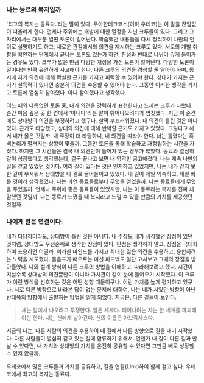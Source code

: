 ### 나는 동료의 복지일까

'최고의 복지는 동료다.'라는 말이 있다. 우아한테크코스(이하 우테코)는 이 말을 끊임없이 떠올리게 한다.
언제나 주위에는 개발에 대한 열정을 지닌 크루들이 있다. 그리고 그 자리에서는 대부분 열띤 토론이 일어난다.
학습했던 내용들을 다시 정리하여 나만의 언어로 설명하기도 하고, 새로운 관점에서의 의견을 제시하는 크루도 있다.
서로의 개발 취향을 확인하는 단계에서 끝나는 토론도 있는가 하면, 찬성과 반대로 나뉘어 깊게 들어가는 경우도 있다.
크루가 많은 만큼 다양한 개성을 가진 토론이 일어난다. 다양한 토론이 일어나는 만큼 유연하게 사고해야 한다.
다른 크루의 의견을 경청할 줄 알아야 하며, 동시에 자기 의견에 대해 확실한 근거를 가지고 피력할 수 있어야 한다.
상대가 가지는 근거가 설득력이 있다면 충분히 의견을 수용할 수 있어야 한다.
그동안 이러한 생각을 가지고 토론에 열심히 참여했다. 아니 참여했다고 생각했다.

여느 때와 다름없던 토론 중, 내가 의견을 강력하게 표현한다고 느끼는 크루가 나왔다. 순간 마음 깊은 곳 한 켠에서 '아니다'라는 말이 튀어나오려다가 멈칫했다.
지금 이 순간에도 상대방의 의견을 부정하려고 했구나. 살짝 부끄러워졌다.
내 의견이 틀린 것은 아니었다. 근거도 타당했고, 상대의 의견에 대해 반박할 근거도 가지고 있었다.
그렇다고 해서 내가 옳은 것일까. 내 주장이 더 타당하니, 내 의견을 따라야 한다. 너는 틀렸다는 흑백논리가 펼쳐지는 상황이 맞을까.
그동안 토론을 통해 학습하고 재정립하는 시간을 가졌다. 하지만 그 시간들은 결국 내 의견만이 들어가 있는 경우가 많았다. 
동료와 열심히 같이 성장했다고 생각했는데, 결국 끝나고 보면 내 영역만 공고해졌다. 나는 계속 나만의 길을 걷고 있었던 것이다.
여러 길이 있다는 것은 인지하고 있었지만, 나는 내가 걷지 못한 길이 무서워서 상대방을 내 길로 끌어들이고 있었다. 내 길이 제일 익숙하고, 제일 빠를 것이라 생각했었다.
나는 과연 동료들로부터 무엇을 얻었을까. 나는 동료들에게 무엇을 주었을까. 언제나 주위에 좋은 동료들이 있었지만, 나는 이 동료라는 복지를 진짜 체감했던 것일까.
나는 동료가 느꼈을 때 복지라고 느낄 수 있을 만큼의 가치를 제공했던 것일까.

### 나에게 알은 연결이다.
내가 타당하더라도, 상대방이 틀린 것은 아니다. 내 주장도 내가 생각했던 장점이 있던 것처럼, 상대방도 우선순위로 생각한 장점이 있다.
단점은 생각하지 말고, 장점을 극대화하여 표용하면 어떨까.
이러한 마인드를 가지고 최대한 많은 의견을 수용하고, 융합하려는 노력을 시도했다.
물음표가 떠오르는 미션 피드백도 일단 고쳐보고 그때의 장점을 받아들였다. 나와 설계 방식이 다른 크루의 방법을 이해하고, 따라해보려고 했다.
시간이 지날수록 상대방의 의견뿐만이 아니라 가치관이 같이 눈에 들어오기 시작했다. 이 크루가 이런 방식을 선호하는 것은 어떤 성향 때문이구나. 이런 가치를 높게 평가하고 있구나.
서로 다른 방향으로 바라본 답이 없는 문제에 대하여, 나는 내가 서있던 방향이 아닌 반대쪽의 방향에서 출발하는 방법을 알게 되었다.
지금은, 다른 길들이 보인다.

> 새는 알에서 나오려고 투쟁한다. 알은 세계다. 태어나려는 자는 한 세계를 파괴해야만 한다. 새는 신에게 날아간다. 신의 이름은 아브락사스다.

지금의 나는, 다른 사람의 의견을 수용하여 내 길에서 다른 방향으로 길을 내기 시작했다. 다른 사람들이 열심히 걷고 있는 길에 합류하기 위해서.
언젠가 내 길이 다른 길과 만날 수 있다면, 내 가치와 상대방의 가치를 온전히 공유할 수 있다면 그만큼 배로 성장할 수 있지 않을까.

우테코에서 많은 크루들과 가치를 공유하고, 길을 연결(Link)하여 함께 걷고 싶다.
우테코에서 최고의 복지는 동료다.